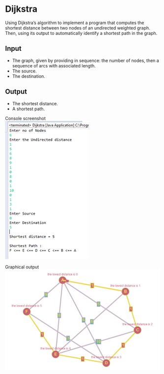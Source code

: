 # Dijkstra

Using Dijkstra’s algorithm to implement a program that computes the shortest distance between two nodes of an undirected weighted graph. Then, using its output to automatically identify a shortest path in the graph.

## Input

* The graph, given by providing in sequence: the number of nodes, then a sequence of arcs with associated length.
* The source.
* The destination.

## Output

* The shortest distance.
* A shortest path.

Console screenshot  
![](src/Screenshot/Input.png)

Graphical output  
![](src/Screenshot/Graphical%20representation.png)
